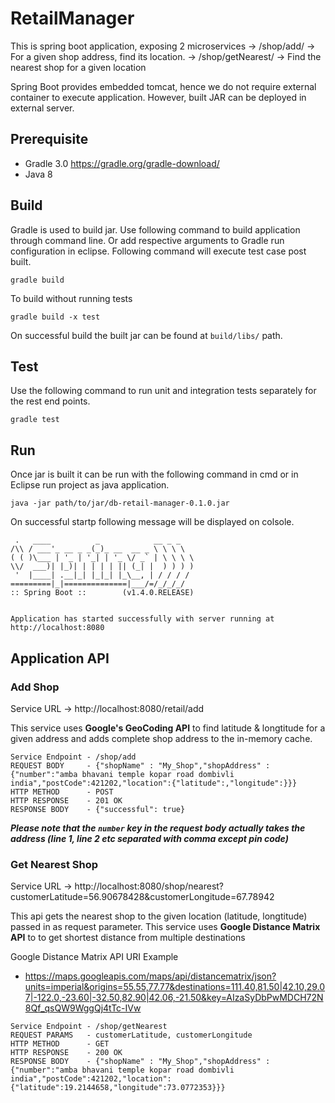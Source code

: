 # RetailManager

This is spring boot application, exposing 2 microservices
-> /shop/add/ -> For a given shop address, find its location.
-> /shop/getNearest/ -> Find the nearest shop for a given location

Spring Boot provides embedded tomcat, hence we do not require external container to execute application. However, built JAR can be deployed in external server. 

## Prerequisite

* Gradle 3.0	https://gradle.org/gradle-download/
* Java 8

## Build

Gradle is used to build jar. Use following command to build application through command line. Or add respective arguments to Gradle run configuration in eclipse.
Following command will execute test case post built.

```
gradle build
```

To build without running tests

```
gradle build -x test
```

On successful build the built jar can be found at `build/libs/` path.

## Test

Use the following command to run unit and integration tests separately for the rest end points.

```
gradle test
```

## Run

Once jar is built it can be run with the following command in cmd or in Eclipse run project as java application.

```
java -jar path/to/jar/db-retail-manager-0.1.0.jar
```

On successful startp following message will be displayed on colsole.
 ```
  .   ____          _            __ _ _
 /\\ / ___'_ __ _ _(_)_ __  __ _ \ \ \ \
( ( )\___ | '_ | '_| | '_ \/ _` | \ \ \ \
 \\/  ___)| |_)| | | | | || (_| |  ) ) ) )
  '  |____| .__|_| |_|_| |_\__, | / / / /
 =========|_|==============|___/=/_/_/_/
 :: Spring Boot ::        (v1.4.0.RELEASE)


Application has started successfully with server running at http://localhost:8080
```

## Application API

### Add Shop
Service URL -> http://localhost:8080/retail/add

This service uses **Google's GeoCoding API** to find latitude & longtitude for a given address and adds complete shop address to the in-memory cache.

```
Service Endpoint - /shop/add
REQUEST BODY     - {"shopName" : "My_Shop","shopAddress" : {"number":"amba bhavani temple kopar road dombivli india","postCode":421202,"location":{"latitude":,"longitude":}}}
HTTP METHOD      - POST
HTTP RESPONSE    - 201 OK
RESPONSE BODY    - {"successful": true}
```

_**Please note that the `number` key in the request body actually takes the address (line 1, line 2 etc separated with comma except pin code)**_

### Get Nearest Shop
Service URL -> http://localhost:8080/shop/nearest?customerLatitude=56.90678428&customerLongitude=67.78942

This api gets the nearest shop to the given location (latitude, longtitude) passed in as request parameter. This service uses **Google Distance Matrix API** to to get shortest distance from multiple destinations

Google Distance Matrix API URI Example 
* https://maps.googleapis.com/maps/api/distancematrix/json?units=imperial&origins=55.55,77.77&destinations=111.40,81.50|42.10,29.07|-122.0,-23.60|-32.50,82.90|42.06,-21.50&key=AIzaSyDbPwMDCH72N8Qf_qsQW9WggQj4tTc-IVw

```
Service Endpoint - /shop/getNearest
REQUEST PARAMS   - customerLatitude, customerLongitude
HTTP METHOD      - GET
HTTP RESPONSE    - 200 OK
RESPONSE BODY    - {"shopName" : "My_Shop","shopAddress" : {"number":"amba bhavani temple kopar road dombivli india","postCode":421202,"location":{"latitude":19.2144658,"longitude":73.0772353}}}

```
